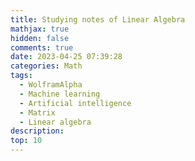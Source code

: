 ```yaml
---
title: Studying notes of Linear Algebra
mathjax: true
hidden: false
comments: true
date: 2023-04-25 07:39:28
categories: Math
tags:
  - WolframAlpha
  - Machine learning
  - Artificial intelligence
  - Matrix
  - Linear algebra
description:
top: 10
---
```

